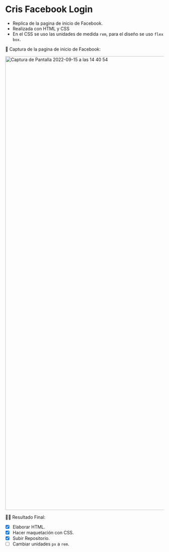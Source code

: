# Cris Facebook Login

- Replica de la pagina de inicio de Facebook.
- Realizada con HTML y CSS
- En el CSS se uso las unidades de medida ```rem```, para el diseño se uso ```flex box```.

📸 Captura de la pagina de inicio de Facebook:

<img width="1439" alt="Captura de Pantalla 2022-09-15 a las 14 40 54" src="https://user-images.githubusercontent.com/53755601/190406273-77e1a7b8-476f-4f31-a5e0-7cd786a8a5c7.png">

👨‍💻 Resultado Final:



- [x] Elaborar HTML.
- [x] Hacer maquetación con CSS.
- [x] Subir Repositorio.
- [ ] Cambiar unidades ```px``` a ```rem```.